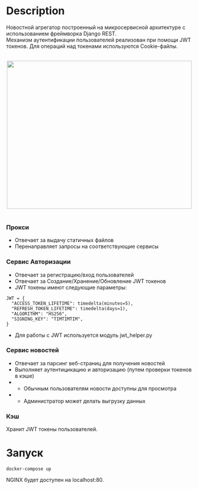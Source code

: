 # Description

Новостной агрегатор построенный на микросервисной архитектуре с использованием фреймворка Django REST.<br>
Механизм аутентификации пользователей реализован при помощи JWT токенов. Для операций над токенами используются Cookie-файлы.
<br>
<br>
<div align="center">
  <img src="добавить" width="500" height="400">
</div>
<br>

### Прокси
- Отвечает за выдачу статичных файлов
- Перенаправляет запросы на соответствующие сервисы

### Сервис Авторизации
- Отвечает за регистрацию/вход пользователей
- Отвечает за Создание/Хранение/Обновление JWT токенов
- JWT токены имеют следующие параметры:
```
JWT = {
  "ACCESS_TOKEN_LIFETIME": timedelta(minutes=5),
  "REFRESH_TOKEN_LIFETIME": timedelta(days=1),
  "ALGORITHM": "HS256",
  "SIGNING_KEY": "TIMTIMTIM",
}
```
- Для работы с JWT используется модуль jwt_helper.py

### Сервис новостей
- Отвечает за парсинг веб-страниц для получения новостей 
- Выполняет аутентицикацию и авторизацию (путем проверки токенов в кэше)
- - Обычным пользователям новости доступны для просмотра
- - Администратор может делать выгрузку данных

### Кэш
Хранит JWT токены пользователей.

# Запуск
```
docker-compose up 
```
NGINX будет доступен на localhost:80.
